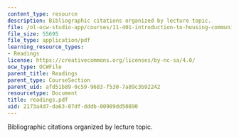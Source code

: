 ```yaml
---
content_type: resource
description: Bibliographic citations organized by lecture topic.
file: /ol-ocw-studio-app/courses/11-401-introduction-to-housing-community-and-economic-development-fall-2003/2173a4d7da6307dfdddb00989dd50890_readings.pdf
file_size: 55695
file_type: application/pdf
learning_resource_types:
- Readings
license: https://creativecommons.org/licenses/by-nc-sa/4.0/
ocw_type: OCWFile
parent_title: Readings
parent_type: CourseSection
parent_uid: afd51b89-0c59-9683-f530-7a89c3b92242
resourcetype: Document
title: readings.pdf
uid: 2173a4d7-da63-07df-dddb-00989dd50890
---
```

Bibliographic citations organized by lecture topic.